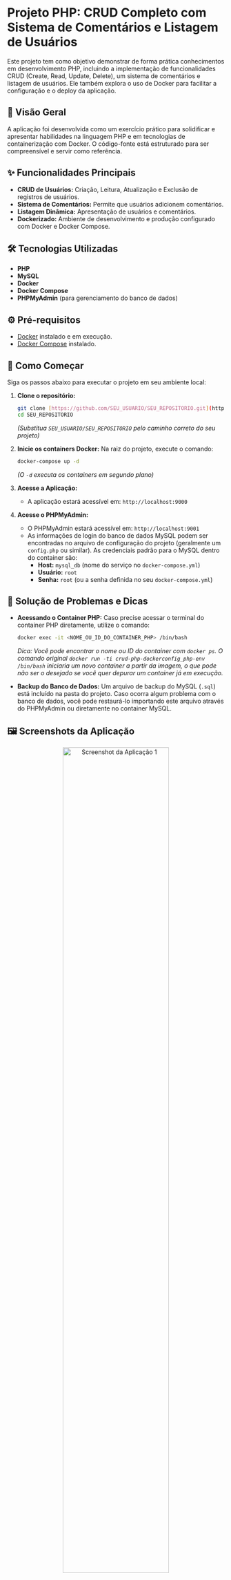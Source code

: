# Projeto PHP: CRUD Completo com Sistema de Comentários e Listagem de Usuários

Este projeto tem como objetivo demonstrar de forma prática conhecimentos em desenvolvimento PHP, incluindo a implementação de funcionalidades CRUD (Create, Read, Update, Delete), um sistema de comentários e listagem de usuários. Ele também explora o uso de Docker para facilitar a configuração e o deploy da aplicação.

## 🚀 Visão Geral

A aplicação foi desenvolvida como um exercício prático para solidificar e apresentar habilidades na linguagem PHP e em tecnologias de containerização com Docker. O código-fonte está estruturado para ser compreensível e servir como referência.

## ✨ Funcionalidades Principais

* **CRUD de Usuários:** Criação, Leitura, Atualização e Exclusão de registros de usuários.
* **Sistema de Comentários:** Permite que usuários adicionem comentários.
* **Listagem Dinâmica:** Apresentação de usuários e comentários.
* **Dockerizado:** Ambiente de desenvolvimento e produção configurado com Docker e Docker Compose.

## 🛠️ Tecnologias Utilizadas

* **PHP**
* **MySQL**
* **Docker**
* **Docker Compose**
* **PHPMyAdmin** (para gerenciamento do banco de dados)

## ⚙️ Pré-requisitos

* [Docker](https://www.docker.com/get-started) instalado e em execução.
* [Docker Compose](https://docs.docker.com/compose/install/) instalado.

## 🏁 Como Começar

Siga os passos abaixo para executar o projeto em seu ambiente local:

1.  **Clone o repositório:**
    ```bash
    git clone [https://github.com/SEU_USUARIO/SEU_REPOSITORIO.git](https://github.com/SEU_USUARIO/SEU_REPOSITORIO.git)
    cd SEU_REPOSITORIO
    ```
    *(Substitua `SEU_USUARIO/SEU_REPOSITORIO` pelo caminho correto do seu projeto)*

2.  **Inicie os containers Docker:**
    Na raiz do projeto, execute o comando:
    ```bash
    docker-compose up -d
    ```
    *(O `-d` executa os containers em segundo plano)*

3.  **Acesse a Aplicação:**
    * A aplicação estará acessível em: `http://localhost:9000`

4.  **Acesse o PHPMyAdmin:**
    * O PHPMyAdmin estará acessível em: `http://localhost:9001`
    * As informações de login do banco de dados MySQL podem ser encontradas no arquivo de configuração do projeto (geralmente um `config.php` ou similar). As credenciais padrão para o MySQL dentro do container são:
        * **Host:** `mysql_db` (nome do serviço no `docker-compose.yml`)
        * **Usuário:** `root`
        * **Senha:** `root` (ou a senha definida no seu `docker-compose.yml`)

## 🔧 Solução de Problemas e Dicas

* **Acessando o Container PHP:**
    Caso precise acessar o terminal do container PHP diretamente, utilize o comando:
    ```bash
    docker exec -it <NOME_OU_ID_DO_CONTAINER_PHP> /bin/bash
    ```
    *Dica: Você pode encontrar o nome ou ID do container com `docker ps`.*
    *O comando original `docker run -ti crud-php-dockerconfig_php-env /bin/bash` iniciaria um novo container a partir da imagem, o que pode não ser o desejado se você quer depurar um container já em execução.*

* **Backup do Banco de Dados:**
    Um arquivo de backup do MySQL (`.sql`) está incluído na pasta do projeto. Caso ocorra algum problema com o banco de dados, você pode restaurá-lo importando este arquivo através do PHPMyAdmin ou diretamente no container MySQL.

## 🖼️ Screenshots da Aplicação

<p align="center">
  <img src="https://github.com/codigoperfeito/CRUD-PHP-DOCKERCONFIG/blob/main/www/img/Captura%20de%20Tela%202022-08-01%20%C3%A0s%2020.29.28.png" alt="Screenshot da Aplicação 1" width="70%"><br/>
  <em>Tela principal da aplicação.</em>
</p>

<p align="center">
  <img src="https://github.com/codigoperfeito/CRUD-PHP-DOCKERCONFIG/blob/main/www/img/Captura%20de%20Tela%202022-08-01%20%C3%A0s%2020.47.11.png" alt="Screenshot da Aplicação 2" width="70%"><br/>
  <em>Exemplo de listagem ou formulário.</em>
</p>

<p align="center">
  <img src="https://github.com/codigoperfeito/CRUD-PHP-DOCKERCONFIG/blob/main/www/img/Captura%20de%20Tela%202022-08-01%20%C3%A0s%2021.01.52.png" alt="Screenshot da Aplicação 3" width="70%"><br/>
  <em>Outra funcionalidade da aplicação.</em>
</p>

*(Substitua as legendas das imagens por descrições mais específicas se desejar.)*

## 💡 Aprendizados

Este projeto foi desenvolvido com foco no aprendizado e na aplicação prática de conceitos de PHP e Docker.

## 🙏 Agradecimentos

Agradeço ao **B7Web** pelo conhecimento proporcionado que tornou este projeto possível.
